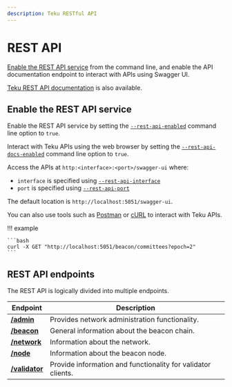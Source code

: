 ```yaml
---
description: Teku RESTful API
---
```


# REST API

[Enable the REST API service](#enable-the-rest-api-service) from the command line, and enable
the API documentation endpoint to interact with APIs using Swagger UI.

[Teku REST API documentation] is also available.

## Enable the REST API service

Enable the REST API service by setting the [`--rest-api-enabled`](../CLI/CLI-Syntax.md#rest-api-enabled)
command line option to `true`.

Interact with Teku APIs using the web browser by setting the
[`--rest-api-docs-enabled`](../CLI/CLI-Syntax.md#rest-api-docs-enabled) command line option to `true`.

Access the APIs at `http:<interface>:<port>/swagger-ui` where:

* `interface` is specified using [`--rest-api-interface`](../CLI/CLI-Syntax.md#rest-api-interface)
* `port` is specified using [`--rest-api-port`](../CLI/CLI-Syntax.md#rest-api-port)

The default location is `http://localhost:5051/swagger-ui`.

You can also use tools such as [Postman] or [cURL] to interact with Teku APIs.

!!! example

    ```bash
    curl -X GET "http://localhost:5051/beacon/committees?epoch=2"
    ```

## REST API endpoints

The REST API is logically divided into multiple endpoints.

| Endpoint         | Description                                 |
|------------------|---------------------------------------------|
| [**/admin**]     | Provides network administration functionality. |
| [**/beacon**]    | General information about the beacon chain. |
| [**/network**]   | Information about the network.              |
| [**/node**]      | Information about the beacon node.          |
| [**/validator**] | Provide information and functionality for validator clients. |

<!-- Links -->
[Teku REST API documentation]:https://pegasyseng.github.io/teku/#stable/
[**/admin**]:https://pegasyseng.github.io/teku/#tag/Admin
[**/beacon**]:https://pegasyseng.github.io/teku/#tag/Beacon
[**/network**]:https://pegasyseng.github.io/teku/#tag/Network
[**/node**]:https://pegasyseng.github.io/teku/#tag/Node
[**/validator**]:https://pegasyseng.github.io/teku/#tag/Validator
[Postman]: https://www.postman.com/
[cURL]: https://curl.haxx.se/